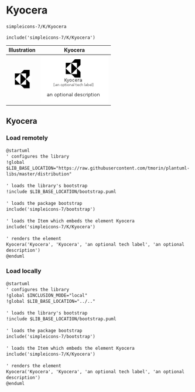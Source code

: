 # Kyocera


```text
simpleicons-7/K/Kyocera
```

```text
include('simpleicons-7/K/Kyocera')
```



| Illustration | Kyocera |
| :---: | :---: |
| ![illustration for Illustration](../../simpleicons-7/K/Kyocera.png) | ![illustration for Kyocera](../../simpleicons-7/K/Kyocera.Local.png) |




## Kyocera

### Load remotely
```plantuml
@startuml
' configures the library
!global $LIB_BASE_LOCATION="https://raw.githubusercontent.com/tmorin/plantuml-libs/master/distribution"

' loads the library's bootstrap
!include $LIB_BASE_LOCATION/bootstrap.puml

' loads the package bootstrap
include('simpleicons-7/bootstrap')

' loads the Item which embeds the element Kyocera
include('simpleicons-7/K/Kyocera')

' renders the element
Kyocera('Kyocera', 'Kyocera', 'an optional tech label', 'an optional description')
@enduml
```

### Load locally
```plantuml
@startuml
' configures the library
!global $INCLUSION_MODE="local"
!global $LIB_BASE_LOCATION="../.."

' loads the library's bootstrap
!include $LIB_BASE_LOCATION/bootstrap.puml

' loads the package bootstrap
include('simpleicons-7/bootstrap')

' loads the Item which embeds the element Kyocera
include('simpleicons-7/K/Kyocera')

' renders the element
Kyocera('Kyocera', 'Kyocera', 'an optional tech label', 'an optional description')
@enduml
```

